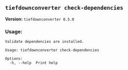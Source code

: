 ## `tiefdownconverter check-dependencies`

**Version:** `tiefdownconverter 0.5.0`

### Usage:
```
Validate dependencies are installed.

Usage: tiefdownconverter check-dependencies

Options:
  -h, --help  Print help
```

